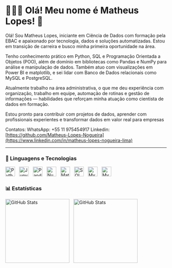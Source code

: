 # 👩🏻‍💻 Olá! Meu nome é Matheus Lopes! 👋

Olá! Sou Matheus Lopes, iniciante em Ciência de Dados com formação pela EBAC e apaixonado por tecnologia, dados e soluções automatizadas. Estou em transição de carreira e busco minha primeira oportunidade na área.

Tenho conhecimento prático em Python, SQL e Programação Orientada a Objetos (POO), além de domínio em bibliotecas como Pandas e NumPy para análise e manipulação de dados. Também atuo com visualizações em Power BI e matplotlib, e sei lidar com Banco de Dados relacionais como MySQL e PostgreSQL.

Atualmente trabalho na área administrativa, o que me deu experiência com organização, trabalho em equipe, automação de rotinas e gestão de informações — habilidades que reforçam minha atuação como cientista de dados em formação.

Estou pronto para contribuir com projetos de dados, aprender com profissionais experientes e transformar dados em valor real para empresas

Contatos:
WhatsApp: +55 11 975454917
Linkedin: [https://github.com/Matheus-Lopes-Nogueira](https://www.linkedin.com/in/matheus-lopes-nogueira-lima)



---

### 🤖 Linguagens e Tecnologias

<img 
    align="left" 
    alt="Python" 
    title="Python"
    width="30px" 
    style="padding-right: 10px;" 
    src="https://cdn.jsdelivr.net/gh/devicons/devicon@latest/icons/python/python-original.svg"
/>
<img 
    align="left" 
    alt="Jupyter" 
    title="Jupyter"
    width="30px" 
    style="padding-right: 10px;" 
    src="https://cdn.jsdelivr.net/gh/devicons/devicon@latest/icons/jupyter/jupyter-original-wordmark.svg"   
/>
<img 
    align="left" 
    alt="Pandas" 
    title="Pandas"
    width="30px" 
    style="padding-right: 10px;" 
    src="https://cdn.jsdelivr.net/gh/devicons/devicon@latest/icons/pandas/pandas-original.svg"
/>
<img 
    align="left" 
    alt="NumPy" 
    title="NumPy"
    width="30px" 
    style="padding-right: 10px;" 
    src="https://cdn.jsdelivr.net/gh/devicons/devicon@latest/icons/numpy/numpy-original.svg" 
/>
<img 
    align="left" 
    alt="Matplotlib" 
    title="Matplotlib"
    width="30px" 
    style="padding-right: 10px;" 
    src="https://cdn.jsdelivr.net/gh/devicons/devicon@latest/icons/matplotlib/matplotlib-original.svg"
/>
<img 
    align="left" 
    alt="SQL" 
    title="SQL"
    width="30px" 
    style="padding-right: 10px;" 
    img src="https://cdn.jsdelivr.net/gh/devicons/devicon@latest/icons/azuresqldatabase/azuresqldatabase-original.svg"
/>
<img 
    align="left" 
    alt="MySQL" 
    title="MySQL"
    width="30px" 
    style="padding-right: 10px;" 
    src="https://cdn.jsdelivr.net/gh/devicons/devicon@latest/icons/mysql/mysql-original.svg"
/>
<img 
    align="left" 
    alt="MySQL" 
    title="MySQL"
    width="30px" 
    style="padding-right: 10px;" 
    src="https://cdn.jsdelivr.net/gh/devicons/devicon@latest/icons/postgresql/postgresql-original.svg"
/>

<br/>
<br/>

### 📊 Estatísticas

<p>
  <img 
    align="left" 
    alt="GitHub Stats" 
    height="200" 
    style="padding-right: 10px;" 
    src="https://github-readme-stats.vercel.app/api?username=Matheus-Lopes-Nogueira&show_icons=true&theme=tokyonight&include_all_commits=true&locale=pt-br" 
  />

<img 
      align="left" 
      alt="GitHub Stats" 
      height="200" 
      src="https://github-readme-stats.vercel.app/api/top-langs/?username=Matheus-Lopes-Nogueira&theme=tokyonight&layout=compact&custom_title=Tecnologias&langs_count=9" 
  />

</p>
